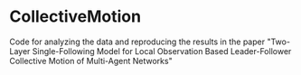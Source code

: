 # CollectiveMotion
Code for analyzing the data and reproducing the results in the paper "Two-Layer Single-Following Model for Local Observation Based Leader-Follower Collective Motion of Multi-Agent Networks"
